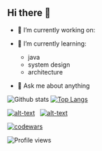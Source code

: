 ## Hi there 👋

- 🔭 I’m currently working on:

- 🌱 I’m currently learning:
  - java
  - system design
  - architecture 
- 💬 Ask me about anything

<!--
- 👯 I’m looking to collaborate on ...
- 🤔 I’m looking for help with ...
- 📫 How to reach me: ...
- 😄 Pronouns: ...
- ⚡ Fun fact: ...
-->

![Github stats](https://github-readme-stats.vercel.app/api?username=waterpoleg&hide=stars,prs,issues,contribs)
[![Top Langs](https://github-readme-stats.vercel.app/api/top-langs/?username=waterpoleg&layout=compact)](https://github.com/waterpoleg/github-readme-stats)
<!--
![](https://github-profile-summary-cards.vercel.app/api/cards/stats?username=waterpoleg&theme=solarized_dark)
![](https://github-profile-summary-cards.vercel.app/api/cards/repos-per-language?username=waterpoleg&theme=solarized_dark)
-->
[![alt-text](https://img.shields.io/badge/-telegram-grey?style=flat&logo=telegram&logoColor=white)](https://t.me/waterpoleg)&nbsp;&nbsp;
[![alt-text](https://img.shields.io/badge/@%20email-005FED?style=flat&logo=mail&logoColor=white)](mailto:watepoleg@gmail.com)&nbsp;&nbsp;

[![codewars](https://www.codewars.com/users/waterpoleg/badges/small)](https://www.codewars.com/users/waterpoleg)

![Profile views](https://gpvc.arturio.dev/waterpoleg)
